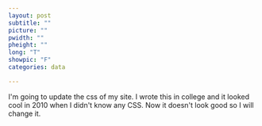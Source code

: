 ```yaml
---
layout: post
subtitle: ""
picture: ""
pwidth: ""
pheight: ""
long: "T"
showpic: "F"
categories: data

---
```


I'm going to update the css of my site. 
I wrote this in college and it looked cool in 2010 when I didn't know any CSS. Now it doesn't look good so I will change it. 
